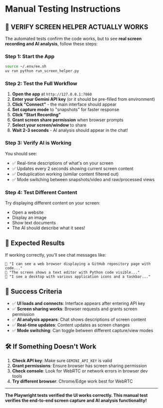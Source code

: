 # Manual Testing Instructions

## 🎯 **VERIFY SCREEN HELPER ACTUALLY WORKS**

The automated tests confirm the code works, but to see **real screen recording and AI analysis**, follow these steps:

### **Step 1: Start the App**
```bash
source ~/.env/ee.sh
uv run python run_screen_helper.py
```

### **Step 2: Test the Full Workflow**

1. **Open the app** at `http://127.0.0.1:7860`
2. **Enter your Gemini API key** (or it should be pre-filled from environment)
3. **Click "Connect"** - the main interface should appear
4. **Set capture mode** to "snapshots" for faster response
5. **Click "Start Recording"**
6. **Grant screen share permission** when browser prompts
7. **Select your screen/window** to share
8. **Wait 2-3 seconds** - AI analysis should appear in the chat!

### **Step 3: Verify AI is Working**

You should see:
- ✅ Real-time descriptions of what's on your screen
- ✅ Updates every 2 seconds showing current screen content  
- ✅ Deduplication working (similar content filtered out)
- ✅ Mode switching between snapshots/video and raw/processed views

### **Step 4: Test Different Content**

Try displaying different content on your screen:
- Open a website
- Display an image
- Show text documents
- The AI should describe what it sees!

## 🚀 **Expected Results**

If working correctly, you'll see chat messages like:
```
🤖 "I can see a web browser displaying a GitHub repository page with code..."
🤖 "The screen shows a text editor with Python code visible..."
🤖 "I see a desktop with various application icons and a taskbar..."
```

## 🎉 **Success Criteria**

- ✅ **UI loads and connects**: Interface appears after entering API key
- ✅ **Screen sharing works**: Browser requests and grants screen permission  
- ✅ **AI analysis appears**: Chat shows descriptions of screen content
- ✅ **Real-time updates**: Content updates as screen changes
- ✅ **Mode switching**: Can toggle between different capture/view modes

## 🛠 **If Something Doesn't Work**

1. **Check API key**: Make sure `GEMINI_API_KEY` is valid
2. **Grant permissions**: Ensure browser has screen sharing permission
3. **Check console**: Look for WebRTC or network errors in browser dev tools
4. **Try different browser**: Chrome/Edge work best for WebRTC

---

**The Playwright tests verified the UI works correctly. This manual test verifies the end-to-end screen capture and AI analysis functionality!**
